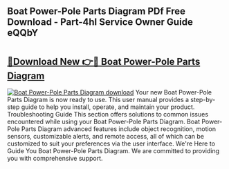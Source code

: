 ## Boat Power-Pole Parts Diagram PDf Free Download - Part-4hI Service Owner Guide eQQbY

# <h2><a href="http://dfpg32.blite.top/?on=Boat+Power-Pole+Parts+Diagram">🔗Download New 👉🔴 Boat Power-Pole Parts Diagram</a></h2>

[![Boat Power-Pole Parts Diagram download](https://i.imgur.com/lujVjoI.png)](http://dfpg32.blite.top/?on=Boat+Power-Pole+Parts+Diagram)
Your new Boat Power-Pole Parts Diagram is now ready to use. This user manual provides a step-by-step guide to help you install, operate, and maintain your product. Troubleshooting Guide This section offers solutions to common issues encountered while using your Boat Power-Pole Parts Diagram. Boat Power-Pole Parts Diagram advanced features include object recognition, motion sensors, customizable alerts, and remote access, all of which can be customized to suit your preferences via the user interface. We're Here to Guide You Boat Power-Pole Parts Diagram. We are committed to providing you with comprehensive support.
